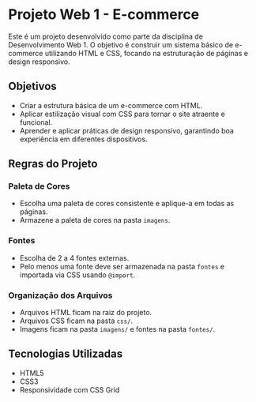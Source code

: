 # Projeto Web 1 - E-commerce

Este é um projeto desenvolvido como parte da disciplina de Desenvolvimento Web 1. O objetivo é construir um sistema básico de e-commerce utilizando HTML e CSS, focando na estruturação de páginas e design responsivo.

## Objetivos

- Criar a estrutura básica de um e-commerce com HTML.
- Aplicar estilização visual com CSS para tornar o site atraente e funcional.
- Aprender e aplicar práticas de design responsivo, garantindo boa experiência em diferentes dispositivos.

## Regras do Projeto

### Paleta de Cores
- Escolha uma paleta de cores consistente e aplique-a em todas as páginas.
- Armazene a paleta de cores na pasta `imagens`.

### Fontes
- Escolha de 2 a 4 fontes externas.
- Pelo menos uma fonte deve ser armazenada na pasta `fontes` e importada via CSS usando `@import`.

### Organização dos Arquivos
- Arquivos HTML ficam na raiz do projeto.
- Arquivos CSS ficam na pasta `css/`.
- Imagens ficam na pasta `imagens/` e fontes na pasta `fontes/`.
## Tecnologias Utilizadas

- HTML5
- CSS3
- Responsividade com CSS Grid
